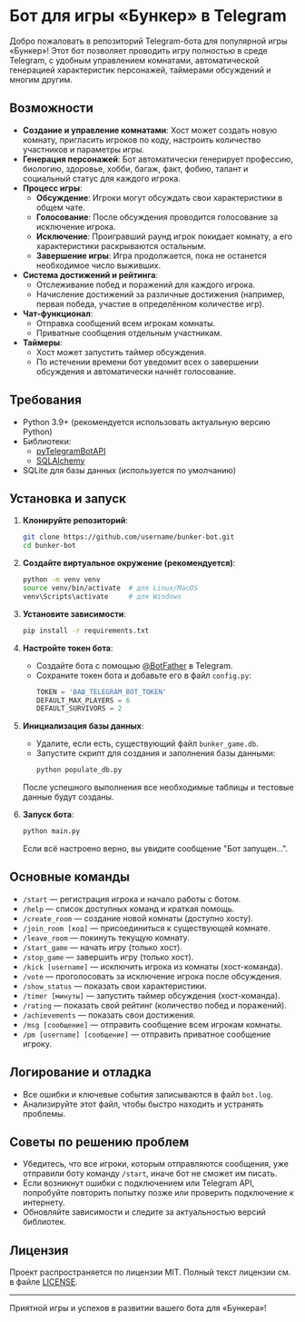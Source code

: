 
# Бот для игры «Бункер» в Telegram

Добро пожаловать в репозиторий Telegram-бота для популярной игры «Бункер»! Этот бот позволяет проводить игру полностью в среде Telegram, с удобным управлением комнатами, автоматической генерацией характеристик персонажей, таймерами обсуждений и многим другим.

## Возможности

- **Создание и управление комнатами**: Хост может создать новую комнату, пригласить игроков по коду, настроить количество участников и параметры игры.
- **Генерация персонажей**: Бот автоматически генерирует профессию, биологию, здоровье, хобби, багаж, факт, фобию, талант и социальный статус для каждого игрока.
- **Процесс игры**:
  - **Обсуждение**: Игроки могут обсуждать свои характеристики в общем чате.
  - **Голосование**: После обсуждения проводится голосование за исключение игрока.
  - **Исключение**: Проигравший раунд игрок покидает комнату, а его характеристики раскрываются остальным.
  - **Завершение игры**: Игра продолжается, пока не останется необходимое число выживших.
- **Система достижений и рейтинга**:
  - Отслеживание побед и поражений для каждого игрока.
  - Начисление достижений за различные достижения (например, первая победа, участие в определённом количестве игр).
- **Чат-функционал**:
  - Отправка сообщений всем игрокам комнаты.
  - Приватные сообщения отдельным участникам.
- **Таймеры**:
  - Хост может запустить таймер обсуждения.
  - По истечении времени бот уведомит всех о завершении обсуждения и автоматически начнёт голосование.

## Требования

- Python 3.9+ (рекомендуется использовать актуальную версию Python)
- Библиотеки:
  - [pyTelegramBotAPI](https://github.com/eternnoir/pyTelegramBotAPI)
  - [SQLAlchemy](https://www.sqlalchemy.org/)
- SQLite для базы данных (используется по умолчанию)

## Установка и запуск

1. **Клонируйте репозиторий**:
   ```bash
   git clone https://github.com/username/bunker-bot.git
   cd bunker-bot
   ```

2. **Создайте виртуальное окружение (рекомендуется)**:
   ```bash
   python -m venv venv
   source venv/bin/activate  # для Linux/MacOS
   venv\Scripts\activate     # для Windows
   ```

3. **Установите зависимости**:
   ```bash
   pip install -r requirements.txt
   ```

4. **Настройте токен бота**:
   - Создайте бота с помощью [@BotFather](https://t.me/BotFather) в Telegram.
   - Сохраните токен бота и добавьте его в файл `config.py`:
     ```python
     TOKEN = 'ВАШ_TELEGRAM_BOT_TOKEN'
     DEFAULT_MAX_PLAYERS = 6
     DEFAULT_SURVIVORS = 2
     ```

5. **Инициализация базы данных**:
   - Удалите, если есть, существующий файл `bunker_game.db`.
   - Запустите скрипт для создания и заполнения базы данными:
     ```bash
     python populate_db.py
     ```
   После успешного выполнения все необходимые таблицы и тестовые данные будут созданы.

6. **Запуск бота**:
   ```bash
   python main.py
   ```
   Если всё настроено верно, вы увидите сообщение "Бот запущен...".

## Основные команды

- `/start` — регистрация игрока и начало работы с ботом.
- `/help` — список доступных команд и краткая помощь.
- `/create_room` — создание новой комнаты (доступно хосту).
- `/join_room [код]` — присоединиться к существующей комнате.
- `/leave_room` — покинуть текущую комнату.
- `/start_game` — начать игру (только хост).
- `/stop_game` — завершить игру (только хост).
- `/kick [username]` — исключить игрока из комнаты (хост-команда).
- `/vote` — проголосовать за исключение игрока после обсуждения.
- `/show_status` — показать свои характеристики.
- `/timer [минуты]` — запустить таймер обсуждения (хост-команда).
- `/rating` — показать свой рейтинг (количество побед и поражений).
- `/achievements` — показать свои достижения.
- `/msg [сообщение]` — отправить сообщение всем игрокам комнаты.
- `/pm [username] [сообщение]` — отправить приватное сообщение игроку.

## Логирование и отладка

- Все ошибки и ключевые события записываются в файл `bot.log`.
- Анализируйте этот файл, чтобы быстро находить и устранять проблемы.

## Советы по решению проблем

- Убедитесь, что все игроки, которым отправляются сообщения, уже отправили боту команду `/start`, иначе бот не сможет им писать.
- Если возникнут ошибки с подключением или Telegram API, попробуйте повторить попытку позже или проверить подключение к интернету.
- Обновляйте зависимости и следите за актуальностью версий библиотек.

## Лицензия

Проект распространяется по лицензии MIT. Полный текст лицензии см. в файле [LICENSE](LICENSE).

---

Приятной игры и успехов в развитии вашего бота для «Бункера»!
